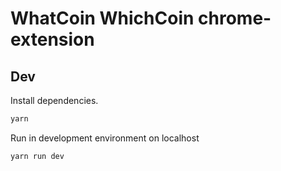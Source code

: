 # WhatCoin WhichCoin chrome-extension

## Dev

Install dependencies.

```bash
yarn
```

Run in development environment on localhost

```bash
yarn run dev
```

